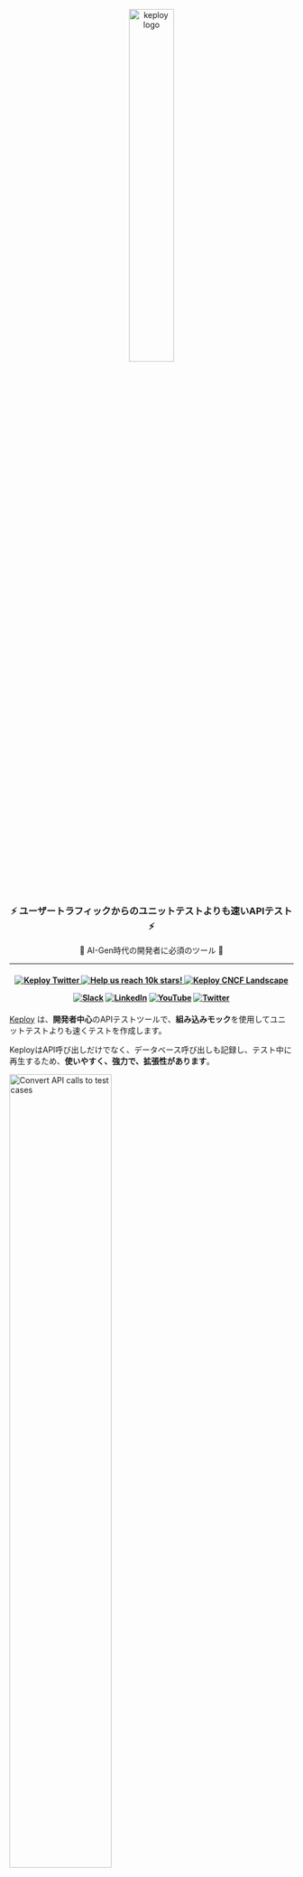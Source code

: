<p align="center">
  <img align="center" src="https://docs.keploy.io/img/keploy-logo-dark.svg?s=200&v=4" height="40%" width="40%"  alt="keploy logo"/>
</p>
<h3 align="center">
<b>
⚡️ ユーザートラフィックからのユニットテストよりも速いAPIテスト ⚡️
</b>
</h3 >
<p align="center">
🌟 AI-Gen時代の開発者に必須のツール 🌟
</p>

---

<h4 align="center">

   <a href="https://twitter.com/Keploy_io">
    <img src="https://img.shields.io/badge/follow-%40keployio-1DA1F2?logo=twitter&style=social" alt="Keploy Twitter" />
  </a>

<a href="https://github.com/Keploy/Keploy/">
  <img src="https://img.shields.io/github/stars/keploy/keploy?color=%23EAC54F&logo=github&label=Help%20us%20reach%2010K%20stars!%20Now%20at:" alt="Help us reach 10k stars!" />
  </a>

  <a href="https://landscape.cncf.io/?item=app-definition-and-development--continuous-integration-delivery--keploy">
    <img src="https://img.shields.io/badge/CNCF%20Landscape-5699C6?logo=cncf&style=social" alt="Keploy CNCF Landscape" />
  </a>

[![Slack](https://img.shields.io/badge/Slack-4A154B?style=for-the-badge&logo=slack&logoColor=white)](https://join.slack.com/t/keploy/shared_invite/zt-357qqm9b5-PbZRVu3Yt2rJIa6ofrwWNg)
[![LinkedIn](https://img.shields.io/badge/linkedin-%230077B5.svg?style=for-the-badge&logo=linkedin&logoColor=white)](https://www.linkedin.com/company/keploy/)
[![YouTube](https://img.shields.io/badge/YouTube-%23FF0000.svg?style=for-the-badge&logo=YouTube&logoColor=white)](https://www.youtube.com/channel/UC6OTg7F4o0WkmNtSoob34lg)
[![Twitter](https://img.shields.io/badge/Twitter-%231DA1F2.svg?style=for-the-badge&logo=Twitter&logoColor=white)](https://twitter.com/Keployio)

</h4>


[Keploy](https://keploy.io) は、**開発者中心**のAPIテストツールで、**組み込みモック**を使用してユニットテストよりも速くテストを作成します。

KeployはAPI呼び出しだけでなく、データベース呼び出しも記録し、テスト中に再生するため、**使いやすく、強力で、拡張性があります**。

<img src="https://raw.githubusercontent.com/keploy/docs/main/static/gif/record-tc.gif" width="60%" alt="Convert API calls to test cases"/>

> 🐰 **面白い事実:** Keployは自分自身をテストに使用しています！私たちの素晴らしいカバレッジバッジをチェックしてください: [![Coverage Status](https://coveralls.io/repos/github/keploy/keploy/badge.svg?branch=main&kill_cache=1)](https://coveralls.io/github/keploy/keploy?branch=main&kill_cache=1) &nbsp;

## 🚨 [ユニットテストジェネレーター](README-UnitGen.md) (ut-gen) のためにここにいますか？
Keployは、[Meta LLM研究論文](https://arxiv.org/pdf/2402.09171)の世界初のユニットテストジェネレーター(ut-gen)実装を新たに発表しました。これはコードのセマンティクスを理解し、意味のあるユニットテストを生成します。目指すのは：

- **ユニットテスト生成の自動化 (UTG)**: 包括的なユニットテストを迅速に生成し、冗長な手動作業を削減します。

- **エッジケースの改善**: 自動テストの範囲を拡張し、手動で見逃されがちな複雑なシナリオをカバーします。

- **テストカバレッジの向上**: コードベースが成長するにつれて、徹底的なカバレッジを確保することが可能になります。

### 📜 [ユニットテストジェネレーター README](README-UnitGen.md) をフォローしてください！ ✅

## 📘 ドキュメント！
**[Keploy Documentation](https://keploy.io/docs/)** でKeployのプロフェッショナルになりましょう。

<img src="https://raw.githubusercontent.com/keploy/docs/main/static/gif/record-replay.gif" width="100%" alt="Record Replay Testing"/>

# 🚀 クイックインストール (APIテストジェネレーター)

エージェントをローカルにインストールしてKeployを統合します。コード変更は不要です。

```shell
curl --silent -O -L https://keploy.io/install.sh && source install.sh
```

##  🎬 テストケースの記録

API呼び出しをテストとモック/スタブに変換するために、Keployを使用してアプリを開始します。

```zsh
keploy record -c "CMD_TO_RUN_APP" 
```
例えば、シンプルなPythonアプリを使用している場合、`CMD_TO_RUN_APP`は`python main.py`、Golangの場合は`go run main.go`、Javaの場合は`java -jar xyz.jar`、Nodeの場合は`npm start`のようになります。

```zsh
keploy record -c "python main.py"
```

## 🧪 テストの実行
データベース、Redis、Kafka、またはアプリケーションが使用する他のサービスをシャットダウンします。Keployはテスト中にそれらを必要としません。
```zsh
keploy test -c "CMD_TO_RUN_APP" --delay 10
```

## ✅ テストカバレッジの統合
ユニットテストライブラリと統合して、結合テストカバレッジを表示するには、この[テストカバレッジガイド](https://keploy.io/docs/server/sdk-installation/go/)に従ってください。

> ####  **楽しんでいただけましたか:** このリポジトリに🌟スターを残してください！無料で笑顔をもたらします。😄 👏

## ワンクリックセットアップ 🚀

ローカルマシンのインストールなしでKeployを迅速にセットアップして実行します：

[![GitHub Codescape](https://img.shields.io/badge/GH%20codespace-3670A0?style=for-the-badge&logo=github&logoColor=fff)]([https://github.dev/Sonichigo/mux-sql](https://github.dev/Sonichigo/mux-sql))

## 🤔 質問がありますか？
私たちに連絡してください。お手伝いします！

[![Slack](https://img.shields.io/badge/Slack-4A154B?style=for-the-badge&logo=slack&logoColor=white)](https://join.slack.com/t/keploy/shared_invite/zt-357qqm9b5-PbZRVu3Yt2rJIa6ofrwWNg)
[![LinkedIn](https://img.shields.io/badge/linkedin-%230077B5.svg?style=for-the-badge&logo=linkedin&logoColor=white)](https://www.linkedin.com/company/keploy/)
[![YouTube](https://img.shields.io/badge/YouTube-%23FF0000.svg?style=for-the-badge&logo=YouTube&logoColor=white)](https://www.youtube.com/channel/UC6OTg7F4o0WkmNtSoob34lg)
[![Twitter](https://img.shields.io/badge/Twitter-%231DA1F2.svg?style=for-the-badge&logo=Twitter&logoColor=white)](https://twitter.com/Keployio)


## 🌐 言語サポート
Goのゴーファー 🐹 からPythonのスネーク 🐍 まで、以下の言語をサポートしています：

![Go](https://img.shields.io/badge/go-%2300ADD8.svg?style=for-the-badge&logo=go&logoColor=white)
![Java](https://img.shields.io/badge/java-%23ED8B00.svg?style=for-the-badge&logo=java&logoColor=white)
![NodeJS](https://img.shields.io/badge/node.js-6DA55F?style=for-the-badge&logo=node.js&logoColor=white)
![Rust](https://img.shields.io/badge/Rust-darkred?style=for-the-badge&logo=rust&logoColor=white)
![C#](https://img.shields.io/badge/csharp-purple?style=for-the-badge&logo=csharp&logoColor=white)
![Python](https://img.shields.io/badge/python-3670A0?style=for-the-badge&logo=python&logoColor=ffdd54)

## 🫰 Keployの採用者 🧡

あなたとあなたの組織がKeployを使用しているのですか？それは素晴らしいことです。 [**このリスト**](https://github.com/orgs/keploy/discussions/1765) に追加してください。グッズをお送りします！💖

私たちは、あなたたち全員が私たちのコミュニティの一員であることを誇りに思います！💖

## 🎩 魔法はどのように起こるのか？
Keployプロキシは、アプリの**すべての**ネットワークインタラクション（CRUD操作、非冪等なAPIを含む）をキャプチャして再生します。

**[Keployの仕組み](https://keploy.io/docs/keploy-explained/how-keploy-works/)** の旅に出て、カーテンの裏にあるトリックを発見してください！

ここにKeployの主な機能があります: 🛠

- ♻️ **結合テストカバレッジ:** Keployテストをお気に入りのテストライブラリ（JUnit、go-test、py-test、jest）と統合して、結合テストカバレッジを表示します。

- 🤖 **EBPFインストルメンテーション:** KeployはEBPFを使用して、コードレス、言語非依存、非常に軽量な統合を実現します。

- 🌐 **CI/CD統合:** テストをローカルCLI、CIパイプライン（Jenkins、Github Actions..）、またはKubernetesクラスター全体で実行します。

- 📽️ **複雑なフローの記録と再生:** Keployは、複雑で分散したAPIフローをモックとスタブとして記録して再生できます。これは、テストのためのタイムマシンを持っているようなもので、たくさんの時間を節約できます！

- 🎭 **多目的モック:** Keployモックをサーバーテストとしても使用できます！

## 👨🏻‍💻 一緒に構築しましょう！ 👩🏻‍💻
初心者のコーダーでもウィザードでも 🧙‍♀️、あなたの視点は貴重です。以下をチェックしてください：

📜 [貢献ガイドライン](https://github.com/keploy/keploy/blob/main/CONTRIBUTING.md)

❤️ [行動規範](https://github.com/keploy/keploy/blob/main/CODE_OF_CONDUCT.md)


## 🐲 現在の制限事項！
- **ユニットテスト:** Keployはユニットテストフレームワーク（Go test、JUnit..）と一緒に実行するように設計されており、全体的なコードカバレッジに追加することができますが、それでも統合テストを生成します。
- **プロダクション環境:** Keployは現在、開発者向けのテスト生成に焦点を当てています。これらのテストは任意の環境からキャプチャできますが、高ボリュームのプロダクション環境ではテストしていません。これは、過剰な冗長テストのキャプチャを避けるために堅牢な重複排除が必要です。堅牢な重複排除システムの構築についてのアイデアがあります [#27](https://github.com/keploy/keploy/issues/27)

## ✨ リソース！
🤔 [FAQ](https://keploy.io/docs/keploy-explained/faq/)

🕵️‍️ [なぜKeploy](https://keploy.io/docs/keploy-explained/why-keploy/)

⚙️ [インストールガイド](https://keploy.io/docs/application-development/)

📖 [貢献ガイド](https://keploy.io/docs/keploy-explained/contribution-guide/)
